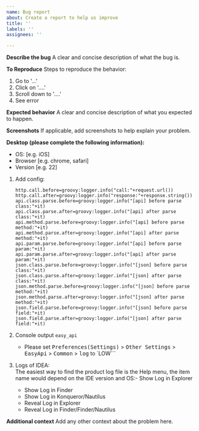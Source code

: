 ```yaml
---
name: Bug report
about: Create a report to help us improve
title: ''
labels: ''
assignees: ''

---
```


**Describe the bug**
A clear and concise description of what the bug is.

**To Reproduce**
Steps to reproduce the behavior:
1. Go to '...'
2. Click on '....'
3. Scroll down to '....'
4. See error

**Expected behavior**
A clear and concise description of what you expected to happen.

**Screenshots**
If applicable, add screenshots to help explain your problem.

**Desktop (please complete the following information):**
 - OS: [e.g. iOS]
 - Browser [e.g. chrome, safari]
 - Version [e.g. 22]

1. Add config:
   
   ```properties
   http.call.before=groovy:logger.info("call:"+request.url())
   http.call.after=groovy:logger.info("response:"+response.string())
   api.class.parse.before=groovy:logger.info("[api] before parse class:"+it)
   api.class.parse.after=groovy:logger.info("[api] after parse class:"+it)
   api.method.parse.before=groovy:logger.info("[api] before parse method:"+it)
   api.method.parse.after=groovy:logger.info("[api] after parse method:"+it)
   api.param.parse.before=groovy:logger.info("[api] before parse param:"+it)
   api.param.parse.after=groovy:logger.info("[api] after parse param:"+it)
   json.class.parse.before=groovy:logger.info("[json] before parse class:"+it)
   json.class.parse.after=groovy:logger.info("[json] after parse class:"+it)
   json.method.parse.before=groovy:logger.info("[json] before parse method:"+it)
   json.method.parse.after=groovy:logger.info("[json] after parse method:"+it)
   json.field.parse.before=groovy:logger.info("[json] before parse field:"+it)
   json.field.parse.after=groovy:logger.info("[json] after parse field:"+it)
   ```

2. Console output `easy_api`
   - Please set <kbd>Preferences(Settings)</kbd> > <kbd>Other Settings</kbd> > <kbd>EasyApi</kbd> > <kbd> Common</kbd> > <kbd>log</kbd> to `LOW```
   
3. Logs of IDEA: <br>
   The easiest way to find the product log file is the Help menu, the item name would depend on the IDE version and OS:- Show Log in Explorer
   - Show Log in Finder
   - Show Log in Konqueror/Nautilus
   - Reveal Log in Explorer
   - Reveal Log in Finder/Finder/Nautilus

**Additional context**
Add any other context about the problem here.
